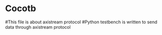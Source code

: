 # Cocotb
#This file is about axistream protocol
#Python testbench is written to send data through axistream protocol
